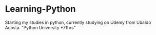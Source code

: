 # Learning-Python
Starting my studies in python, currently studying on Udemy from Ubaldo Acosta. "Python University +71hrs"
